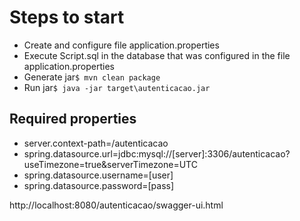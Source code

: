 # Steps to start
- Create and configure file application.properties
- Execute Script.sql in the database that was configured in the file application.properties
- Generate jar`$ mvn clean package` 
- Run jar`$ java -jar target\autenticacao.jar`
  

## Required properties
- server.context-path=/autenticacao
- spring.datasource.url=jdbc:mysql://[server]:3306/autenticacao?useTimezone=true&serverTimezone=UTC
- spring.datasource.username=[user]
- spring.datasource.password=[pass]


http://localhost:8080/autenticacao/swagger-ui.html